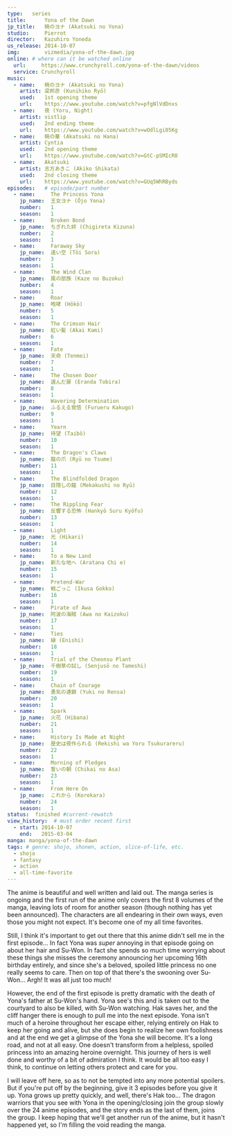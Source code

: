 ```yaml
---
type:   series
title:      Yona of the Dawn
jp_title:   暁のヨナ (Akatsuki no Yona)
studio:     Pierrot
director:   Kazuhiro Yoneda
us_release: 2014-10-07
img:        vizmedia/yona-of-the-dawn.jpg
online: # where can it be watched online
  url:     https://www.crunchyroll.com/yona-of-the-dawn/videos
  service: Crunchyroll
music:
  - name:   暁のヨナ (Akatsuki no Yona)
    artist: 梁邦彦 (Kunihiko Ryō)
    used:   1st opening theme
    url:    https://www.youtube.com/watch?v=pfgNlVdDnxs
  - name:   夜 (Yoru, Night)
    artist: vistlip
    used:   2nd ending theme
    url:    https://www.youtube.com/watch?v=wOdlLgi05Kg
  - name:   暁の華 (Akatsuki no Hana)
    artist: Cyntia
    used:   2nd opening theme
    url:    https://www.youtube.com/watch?v=GtC-pSMIcR0
  - name:   Akatsuki
    artist: 志方あきこ (Akiko Shikata)
    used:   2nd closing theme
    url:    https://www.youtube.com/watch?v=GUq5WhRByds
episodes:   # episode/part number
  - name:     The Princess Yona
    jp_name:  王女ヨナ (Ōjo Yona)
    number:   1
    season:   1
  - name:     Broken Bond
    jp_name:  ちぎれた絆 (Chigireta Kizuna)
    number:   2
    season:   1
  - name:     Faraway Sky
    jp_name:  遠い空 (Tōi Sora)
    number:   3
    season:   1
  - name:     The Wind Clan
    jp_name:  風の部族 (Kaze no Buzoku)
    number:   4
    season:   1
  - name:     Roar
    jp_name:  咆哮 (Hōkō)
    number:   5
    season:   1
  - name:     The Crimson Hair
    jp_name:  紅い髪 (Akai Kami)
    number:   6
    season:   1
  - name:     Fate
    jp_name:  天命 (Tenmei)
    number:   7
    season:   1
  - name:     The Chosen Door
    jp_name:  選んだ扉 (Eranda Tobira)
    number:   8
    season:   1
  - name:     Wavering Determination
    jp_name:  ふるえる覚悟 (Furueru Kakugo)
    number:   9
    season:   1
  - name:     Yearn
    jp_name:  待望 (Taibō)
    number:   10
    season:   1
  - name:     The Dragon's Claws
    jp_name:  龍の爪 (Ryū no Tsume)
    number:   11
    season:   1
  - name:     The Blindfolded Dragon
    jp_name:  目隠しの龍 (Mekakushi no Ryū)
    number:   12
    season:   1
  - name:     The Rippling Fear
    jp_name:  反響する恐怖 (Hankyō Suru Kyōfu)
    number:   13
    season:   1
  - name:     Light
    jp_name:  光 (Hikari)
    number:   14
    season:   1
  - name:     To a New Land
    jp_name:  新たな地へ (Aratana Chi e)
    number:   15
    season:   1
  - name:     Pretend-War
    jp_name:  戦ごっこ (Ikusa Gokko)
    number:   16
    season:   1
  - name:     Pirate of Awa
    jp_name:  阿波の海賊 (Awa no Kaizoku)
    number:   17
    season:   1
  - name:     Ties
    jp_name:  縁 (Enishi)
    number:   18
    season:   1
  - name:     Trial of the Cheonsu Plant
    jp_name:  千樹草の試し (Senjusō no Tameshi)
    number:   19
    season:   1
  - name:     Chain of Courage
    jp_name:  勇気の連鎖 (Yuki no Rensa)
    number:   20
    season:   1
  - name:     Spark
    jp_name:  火花 (Hibana)
    number:   21
    season:   1
  - name:     History Is Made at Night
    jp_name:  歴史は夜作られる (Rekishi wa Yoru Tsukurareru)
    number:   22
    season:   1
  - name:     Morning of Pledges
    jp_name:  誓いの朝 (Chikai no Asa)
    number:   23
    season:   1
  - name:     From Here On
    jp_name:  これから (Korekara)
    number:   24
    season:   1
status:  finished #current-rewatch 
view_history:  # must order recent first
  - start: 2014-10-07 
    end:   2015-03-04
manga: manga/yona-of-the-dawn
tags: # genre: shojo, shonen, action, slice-of-life, etc.
  - shojo
  - fantasy
  - action
  - all-time-favorite
---
```


The anime is beautiful and well written and laid out. The manga series is ongoing and the first run of the anime only covers the first 8 volumes of the manga, leaving lots of room for another season (though nothing has yet been announced). The characters are all endearing in their own ways, even those you might not expect. It's become one of my all time favorites. 

Still, I think it's important to get out there that this anime didn't sell me in the first episode... In fact Yona was *super* annoying in that episode going on about her hair and Su-Won. In fact she spends so much time worrying about these things she misses the ceremony announcing her upcoming 16th birthday entirely, and since she's a beloved, spoiled little princess no one really seems to care. Then on top of that there's the swooning over Su-Won... Argh! It was all just too much!

However, the end of the first episode is pretty dramatic with the death of Yona's father at Su-Won's hand. Yona see's this and is taken out to the courtyard to also be killed, with Su-Won watching. Hak saves her, and the cliff hanger there is enough to pull me into the next episode. Yona isn't much of a heroine throughout her escape either, relying entirely on Hak to keep her going and alive, but she does begin to realize her own foolishness and at the end we get a glimpse of the Yona she will become. It's a long road, and not at all easy. One doesn't transform from a helpless, spoiled princess into an amazing heroine overnight. This journey of hers is well done and worthy of a bit of admiration I think. It would be all too easy I think, to continue on letting others protect and care for you.

I will leave off here, so as to not be tempted into any more potential spoilers. But if you're put off by the beginning, give it 3 episodes before you give it up. Yona grows up pretty quickly, and well, there's Hak too...  The dragon warriors that you see with Yona in the opening/closing join the group slowly over the 24 anime episodes, and the story ends as the last of them, joins the group. I keep hoping that we'll get another run of the anime, but it hasn't happened yet, so I'm filling the void reading the manga. 